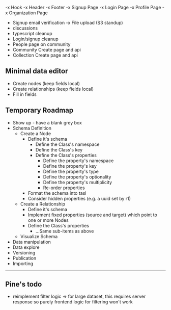 -x Hook
-x Header
-x Footer
-x Signup Page
-x Login Page
-x Profile Page
-x Organization Page
- Signup email verification
-x File upload (S3 standup)
- discussions
- typescript cleanup
- Login/signup cleanup
- People page on community
- Community Create page and api
- Collection Create page and api


## Minimal data editor
- Create nodes (keep fields local)
- Create relationships (keep fields local)
- Fill in fields


## Temporary Roadmap
- Show up - have a blank grey box
- Schema Definition
  - Create a Node
    - Define it's schema
      - Define the Class's namespace
      - Define the Class's key
      - Define the Class's properties
        - Define the property's namespace 
        - Define the property's key
        - Define the property's type
        - Define the property's optionality
        - Define the property's multiplicity
        - Re-order properties
    - Format the schema into tasl
    - Consider hidden properties (e.g. a uuid set by r1)
  - Create a Relationship
    - Define it's schema
    - Implement fixed properties (source and target) which point to one or more Nodes
    - Define the Class's properties
      - ...Same sub-items as above
  - Visualize Schema
- Data manipulation
- Data explore
- Versioning
- Publication
- Importing


---

## Pine's todo

- reimplement filter logic => for large dataset, this requires server response so purely frontend logic for filtering won't work
